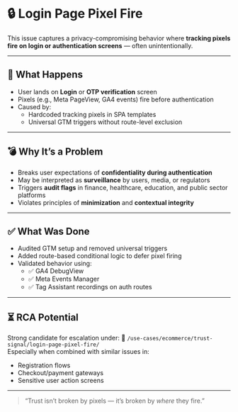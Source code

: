 # 🔒 Login Page Pixel Fire

This issue captures a privacy-compromising behavior where **tracking pixels fire on login or authentication screens** — often unintentionally.

---

## 🚨 What Happens

- User lands on **Login** or **OTP verification** screen
- Pixels (e.g., Meta PageView, GA4 events) fire before authentication
- Caused by:
  - Hardcoded tracking pixels in SPA templates
  - Universal GTM triggers without route-level exclusion

---

## 💣 Why It’s a Problem

- Breaks user expectations of **confidentiality during authentication**
- May be interpreted as **surveillance** by users, media, or regulators
- Triggers **audit flags** in finance, healthcare, education, and public sector platforms
- Violates principles of **minimization** and **contextual integrity**

---

## ✅ What Was Done

- Audited GTM setup and removed universal triggers
- Added route-based conditional logic to defer pixel firing
- Validated behavior using:
  - ✅ GA4 DebugView  
  - ✅ Meta Events Manager  
  - ✅ Tag Assistant recordings on auth routes

---

## ⏳ RCA Potential

Strong candidate for escalation under:
📁 `/use-cases/ecommerce/trust-signal/login-page-pixel-fire/`  
Especially when combined with similar issues in:
- Registration flows  
- Checkout/payment gateways  
- Sensitive user action screens

---

> “Trust isn’t broken by pixels — it’s broken by *where* they fire.”